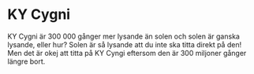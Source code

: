 # KY Cygni

KY Cygni är 300 000 gånger mer lysande än solen och solen är ganska lysande,
eller hur? Solen är så lysande att du inte ska titta direkt på den! Men det är
okej att titta på KY Cyngi eftersom den är 300 miljoner gånger längre bort.

